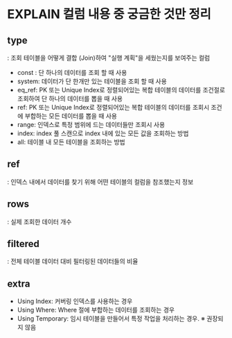 # EXPLAIN 컬럼 내용 중 궁금한 것만 정리

## type
: 조회 테이블을 어떻게 결합 (Join)하여 "실행 계획"을 세웠는지를 보여주는 컬럼

- const : 단 하나의 데이터를 조회 할 때 사용
- system: 데이터가 단 한개만 있는 테이블을 조회 할 때 사용
- eq_ref: PK 또는 Unique Index로 정렬되어있는 복합 테이블의 데이터를 조건절로 조회하여 단 하나의 데이터를 뽑을 때 사용
- ref: PK 또는 Unique Index로 정렬되어있는 복합 테이블의 데이터를 조회시 조건에 부합하는 모든 데이터를 뽑을 때 사용
- range: 인덱스로 특정 범위에 드는 데이터들만 조회시 사용
- index: index 풀 스캔으로 index 내에 있는 모든 값을 조회하는 방법
- all: 테이블 내 모든 테이블을 조회하는 방법

## ref
: 인덱스 내에서 데이터를 찾기 위해 어떤 테이블의 컬럼을 참조했는지 정보

## rows
: 실제 조회한 데이터 개수

## filtered
: 전체 테이블 데이터 대비 필터링된 데이터들의 비율

## extra
- Using Index: 커버링 인덱스를 사용하는 경우
- Using Where: Where 절에 부합하는 데이터를 조회하는 경우
- Using Temporary: 임시 테이블을 만들어서 특정 작업을 처리하는 경우. ※ 권장되지 않음